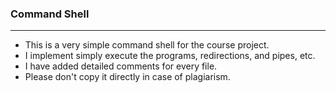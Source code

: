 ### Command Shell
---
* This is a very simple command shell for the course project.
* I implement simply execute the programs, redirections, and pipes, etc.
* I have added detailed comments for every file.
* Please don't copy it directly in case of plagiarism.
